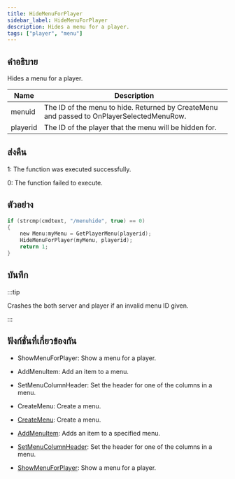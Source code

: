 ```yaml
---
title: HideMenuForPlayer
sidebar_label: HideMenuForPlayer
description: Hides a menu for a player.
tags: ["player", "menu"]
---
```


## คำอธิบาย

Hides a menu for a player.

| Name     | Description                                                                               |
| -------- | ----------------------------------------------------------------------------------------- |
| menuid   | The ID of the menu to hide. Returned by CreateMenu and passed to OnPlayerSelectedMenuRow. |
| playerid | The ID of the player that the menu will be hidden for.                                    |

## ส่งคืน

1: The function was executed successfully.

0: The function failed to execute.

## ตัวอย่าง

```c
if (strcmp(cmdtext, "/menuhide", true) == 0)
{
    new Menu:myMenu = GetPlayerMenu(playerid);
    HideMenuForPlayer(myMenu, playerid);
    return 1;
}
```

## บันทึก

:::tip

Crashes the both server and player if an invalid menu ID given.

:::

## ฟังก์ชั่นที่เกี่ยวข้องกัน

- ShowMenuForPlayer: Show a menu for a player.
- AddMenuItem: Add an item to a menu.
- SetMenuColumnHeader: Set the header for one of the columns in a menu.
- CreateMenu: Create a menu.

- [CreateMenu](../../scripting/functions/CreateMenu.md): Create a menu.
- [AddMenuItem](../../scripting/functions/AddMenuItem.md): Adds an item to a specified menu.
- [SetMenuColumnHeader](../../scripting/functions/SetMenuColumnHeader.md): Set the header for one of the columns in a menu.
- [ShowMenuForPlayer](../../scripting/functions/ShowMenuForPlayer.md): Show a menu for a player.
